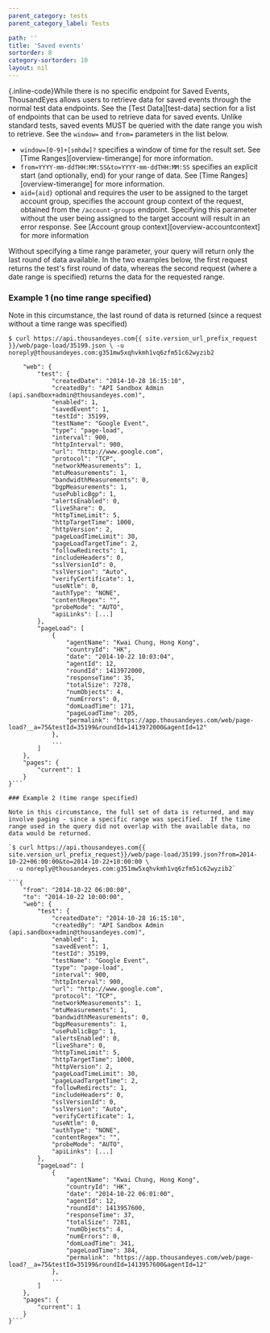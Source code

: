 ```yaml
---
parent_category: tests
parent_category_label: Tests

path: ''
title: 'Saved events'
sortorder: 8
category-sortorder: 10
layout: nil
---
```


{.inline-code}While there is no specific endpoint for Saved Events, ThousandEyes allows users to retrieve data for saved events through the normal test data endpoints.  See the [Test Data][test-data] section for a list of endpoints that can be used to retrieve data for saved events. Unlike standard tests, saved events MUST be queried with the date range you wish to retrieve.  See the `window=` and `from=` parameters in the list below.

* `window=[0-9]+[smhdw]?` specifies a window of time for the result set.  See [Time Ranges][overview-timerange] for more information.
* `from=YYYY-mm-ddTHH:MM:SS&to=YYYY-mm-ddTHH:MM:SS` specifies an explicit start (and optionally, end) for your range of data.  See [Time Ranges][overview-timerange] for more information.
* `aid={aid}` optional and requires the user to be assigned to the target account group, specifies the account group context of the request, obtained from the `/account-groups` endpoint.  Specifying this parameter without the user being assigned to the target account will result in an error response. See [Account group context][overview-accountcontext] for more information

Without specifying a time range parameter, your query will return only the last round of data available.  In the two examples below, the first request returns the test's first round of data, whereas the second request (where a date range is specified) returns the data for the requested range.

### Example 1 (no time range specified)

Note in this circumstance, the last round of data is returned (since a request without a time range was specified)

`$ curl https://api.thousandeyes.com{{ site.version_url_prefix_request }}/web/page-load/35199.json \
  -u noreply@thousandeyes.com:g351mw5xqhvkmh1vq6zfm51c62wyzib2`

```{
    "web": {
        "test": {
            "createdDate": "2014-10-28 16:15:10",
            "createdBy": "API Sandbox Admin (api.sandbox+admin@thousandeyes.com)",
            "enabled": 1,
            "savedEvent": 1,
            "testId": 35199,
            "testName": "Google Event",
            "type": "page-load",
            "interval": 900,
            "httpInterval": 900,
            "url": "http://www.google.com",
            "protocol": "TCP",
            "networkMeasurements": 1,
            "mtuMeasurements": 1,
            "bandwidthMeasurements": 0,
            "bgpMeasurements": 1,
            "usePublicBgp": 1,
            "alertsEnabled": 0,
            "liveShare": 0,
            "httpTimeLimit": 5,
            "httpTargetTime": 1000,
            "httpVersion": 2,
            "pageLoadTimeLimit": 30,
            "pageLoadTargetTime": 2,
            "followRedirects": 1,
            "includeHeaders": 0,
            "sslVersionId": 0,
            "sslVersion": "Auto",
            "verifyCertificate": 1,
            "useNtlm": 0,
            "authType": "NONE",
            "contentRegex": "",
            "probeMode": "AUTO",
            "apiLinks": [...]
        },
        "pageLoad": [
            {
                "agentName": "Kwai Chung, Hong Kong",
                "countryId": "HK",
                "date": "2014-10-22 10:03:04",
                "agentId": 12,
                "roundId": 1413972000,
                "responseTime": 35,
                "totalSize": 7278,
                "numObjects": 4,
                "numErrors": 0,
                "domLoadTime": 171,
                "pageLoadTime": 205,
                "permalink": "https://app.thousandeyes.com/web/page-load?__a=75&testId=35199&roundId=1413972000&agentId=12"
            },
            ...
        ]
    },
    "pages": {
        "current": 1
    }
}```

### Example 2 (time range specified)

Note in this circumstance, the full set of data is returned, and may involve paging - since a specific range was specified.  If the time range used in the query did not overlap with the available data, no data would be returned.

`$ curl https://api.thousandeyes.com{{ site.version_url_prefix_request}}/web/page-load/35199.json?from=2014-10-22+06:00:00&to=2014-10-22+10:00:00 \
  -u noreply@thousandeyes.com:g351mw5xqhvkmh1vq6zfm51c62wyzib2`

```{
    "from": "2014-10-22 06:00:00",
    "to": "2014-10-22 10:00:00",
    "web": {
        "test": {
            "createdDate": "2014-10-28 16:15:10",
            "createdBy": "API Sandbox Admin (api.sandbox+admin@thousandeyes.com)",
            "enabled": 1,
            "savedEvent": 1,
            "testId": 35199,
            "testName": "Google Event",
            "type": "page-load",
            "interval": 900,
            "httpInterval": 900,
            "url": "http://www.google.com",
            "protocol": "TCP",
            "networkMeasurements": 1,
            "mtuMeasurements": 1,
            "bandwidthMeasurements": 0,
            "bgpMeasurements": 1,
            "usePublicBgp": 1,
            "alertsEnabled": 0,
            "liveShare": 0,
            "httpTimeLimit": 5,
            "httpTargetTime": 1000,
            "httpVersion": 2,
            "pageLoadTimeLimit": 30,
            "pageLoadTargetTime": 2,
            "followRedirects": 1,
            "includeHeaders": 0,
            "sslVersionId": 0,
            "sslVersion": "Auto",
            "verifyCertificate": 1,
            "useNtlm": 0,
            "authType": "NONE",
            "contentRegex": "",
            "probeMode": "AUTO",
            "apiLinks": [...]
        },
        "pageLoad": [
            {
                "agentName": "Kwai Chung, Hong Kong",
                "countryId": "HK",
                "date": "2014-10-22 06:01:00",
                "agentId": 12,
                "roundId": 1413957600,
                "responseTime": 37,
                "totalSize": 7281,
                "numObjects": 4,
                "numErrors": 0,
                "domLoadTime": 341,
                "pageLoadTime": 384,
                "permalink": "https://app.thousandeyes.com/web/page-load?__a=75&testId=35199&roundId=1413957600&agentId=12"
            },
            ...
        ]
    },
    "pages": {
        "current": 1
    }
}```
